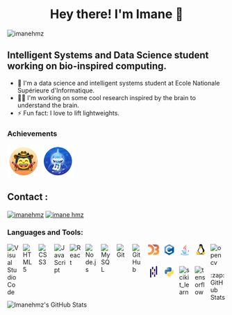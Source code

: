 <h1 align="center"> Hey there! I'm Imane 👋 </h1>

<p align="left"> <img src="https://komarev.com/ghpvc/?username=imanehmz&label=Profile%20views&color=00ffd0&style=flat" alt="imanehmz" /> </p>


## Intelligent Systems and Data Science student working on bio-inspired computing.

- 🔭 I'm a data science and intelligent systems student at Ecole Nationale Supérieure d'Informatique.
- 👨‍💻 I'm working on some cool research inspired by the brain to understand the brain.
- ⚡ Fun fact: I love to lift lightweights.

### Achievements

<img src="./img/quickdraw-default.png" height="75px" width="75px">
<img src="./img/pull-shark-default.png" height="75px" width="75px">

## Contact :

<p align="left">
<a href="https://twitter.com/imaneehm" target="blank"><img align="center" src="https://raw.githubusercontent.com/rahuldkjain/github-profile-readme-generator/master/src/images/icons/Social/twitter.svg" alt="imanehmz" height="30" width="40" /></a>
<a href="https://www.linkedin.com/in/imane-hamzaoui-667514199/" target="blank"><img align="center" src="https://raw.githubusercontent.com/rahuldkjain/github-profile-readme-generator/master/src/images/icons/Social/linked-in-alt.svg" alt="imane hmz" height="30" width="40" /></a>
</p>

### Languages and Tools:

<img align="left" alt="Visual Studio Code" width="26px" src="https://cdn.jsdelivr.net/gh/devicons/devicon/icons/vscode/vscode-original.svg" style="padding-right:10px;" />
<img align="left" alt="HTML5" width="26px" src="https://cdn.jsdelivr.net/gh/devicons/devicon/icons/html5/html5-original.svg" style="padding-right:10px;" />
<img align="left" alt="CSS3" width="26px" src="https://cdn.jsdelivr.net/gh/devicons/devicon/icons/css3/css3-original.svg" style="padding-right:10px;" />
<img align="left" alt="JavaScript" width="26px" src="https://cdn.jsdelivr.net/gh/devicons/devicon/icons/javascript/javascript-original.svg" style="padding-right:10px;" />
<img align="left" alt="React" width="26px" src="https://cdn.jsdelivr.net/gh/devicons/devicon/icons/react/react-original.svg" style="padding-right:10px;" />
<img align="left" alt="Node.js" width="26px" src="https://cdn.jsdelivr.net/gh/devicons/devicon/icons/nodejs/nodejs-original.svg" style="padding-right:10px;" />
<img align="left" alt="MySQL" width="26px" src="https://cdn.jsdelivr.net/gh/devicons/devicon/icons/mysql/mysql-original.svg" style="padding-right:10px;" />
<img align="left" alt="Git" width="26px" src="https://cdn.jsdelivr.net/gh/devicons/devicon/icons/git/git-original.svg" style="padding-right:10px;" />
<img align="left" alt="GitHub" width="26px" src="https://user-images.githubusercontent.com/3369400/139447912-e0f43f33-6d9f-45f8-be46-2df5bbc91289.png" style="padding-right:10px;" />
<img align="left" src="https://raw.githubusercontent.com/devicons/devicon/master/icons/d3js/d3js-original.svg" alt="d3js" width="26" style="padding-right:10px;"/>
<img align="left"  src="https://raw.githubusercontent.com/devicons/devicon/master/icons/c/c-original.svg" alt="c" width="26" style="padding-right:10px;"/>
<img  align="left"  src="https://raw.githubusercontent.com/devicons/devicon/master/icons/java/java-original.svg" alt="java" width="26" style="padding-right:10px;"/>
<img  align="left" src="https://raw.githubusercontent.com/devicons/devicon/master/icons/linux/linux-original.svg" alt="linux" width="26" style="padding-right:10px;"/>
<img align="left"  src="https://www.vectorlogo.zone/logos/opencv/opencv-icon.svg" alt="opencv" width="26" style="padding-right:10px;"/>
<img align="left"  src="https://raw.githubusercontent.com/devicons/devicon/2ae2a900d2f041da66e950e4d48052658d850630/icons/pandas/pandas-original.svg" width="26" style="padding-right:10px;"/>
<img  align="left" src="https://raw.githubusercontent.com/devicons/devicon/master/icons/python/python-original.svg" width="26" style="padding-right:10px;"/>
<img  align="left" src="https://upload.wikimedia.org/wikipedia/commons/0/05/Scikit_learn_logo_small.svg" alt="scikit_learn" width="26" style="padding-right:10px;"/>
<img  align="left" src="https://www.vectorlogo.zone/logos/tensorflow/tensorflow-icon.svg" alt="tensorflow" width="26" style="padding-right:10px;"/>

<br />
<br />

---
  <summary>:zap: GitHub Stats</summary>

  <img align="left" alt="Imanehmz's GitHub Stats" src="https://github-readme-stats.vercel.app/api?username=imanehmz&show_icons=true&count_private=true&hide_border=false&title_color=00ffd0&icon_color=00ffd0&bg_color=09131B&text_color=ffffff&border_color=00ffd0" />
